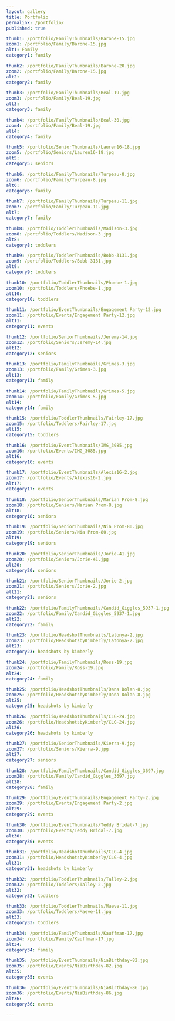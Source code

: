 ```yaml
---
layout: gallery
title: Portfolio
permalink: /portfolio/
published: true

thumb1: /portfolio/FamilyThumbnails/Barone-15.jpg
zoom1: /portfolio/Family/Barone-15.jpg
alt1: Family
category1: family

thumb2: /portfolio/FamilyThumbnails/Barone-20.jpg
zoom2: /portfolio/Family/Barone-15.jpg
alt2: 
category2: family

thumb3: /portfolio/FamilyThumbnails/Beal-19.jpg
zoom3: /portfolio/Family/Beal-19.jpg
alt3: 
category3: family

thumb4: /portfolio/FamilyThumbnails/Beal-30.jpg
zoom4: /portfolio/Family/Beal-19.jpg
alt4: 
category4: family

thumb5: /portfolio/SeniorThumbnails/Lauren16-18.jpg
zoom5: /portfolio/Seniors/Lauren16-18.jpg
alt5: 
category5: seniors

thumb6: /portfolio/FamilyThumbnails/Turpeau-8.jpg
zoom6: /portfolio/Family/Turpeau-8.jpg
alt6: 
category6: family

thumb7: /portfolio/FamilyThumbnails/Turpeau-11.jpg
zoom7: /portfolio/Family/Turpeau-11.jpg
alt7: 
category7: family

thumb8: /portfolio/ToddlerThumbnails/Madison-3.jpg
zoom8: /portfolio/Toddlers/Madison-3.jpg
alt8: 
category8: toddlers

thumb9: /portfolio/ToddlerThumbnails/Bobb-3131.jpg
zoom9: /portfolio/Toddlers/Bobb-3131.jpg
alt9: 
category9: toddlers

thumb10: /portfolio/ToddlerThumbnails/Phoebe-1.jpg
zoom10: /portfolio/Toddlers/Phoebe-1.jpg
alt10: 
category10: toddlers

thumb11: /portfolio/EventThumbnails/Engagement Party-12.jpg
zoom11: /portfolio/Events/Engagement Party-12.jpg
alt11: 
category11: events

thumb12: /portfolio/SeniorThumbnails/Jeremy-14.jpg
zoom12: /portfolio/Seniors/Jeremy-14.jpg
alt12: 
category12: seniors

thumb13: /portfolio/FamilyThumbnails/Grimes-3.jpg
zoom13: /portfolio/Family/Grimes-3.jpg
alt13: 
category13: family

thumb14: /portfolio/FamilyThumbnails/Grimes-5.jpg
zoom14: /portfolio/Family/Grimes-5.jpg
alt14: 
category14: family

thumb15: /portfolio/ToddlerThumbnails/Fairley-17.jpg
zoom15: /portfolio/Toddlers/Fairley-17.jpg
alt15: 
category15: toddlers

thumb16: /portfolio/EventThumbnails/IMG_3085.jpg
zoom16: /portfolio/Events/IMG_3085.jpg
alt16: 
category16: events

thumb17: /portfolio/EventThumbnails/Alexis16-2.jpg
zoom17: /portfolio/Events/Alexis16-2.jpg
alt17: 
category17: events

thumb18: /portfolio/SeniorThumbnails/Marian Prom-8.jpg
zoom18: /portfolio/Seniors/Marian Prom-8.jpg
alt18: 
category18: seniors

thumb19: /portfolio/SeniorThumbnails/Nia Prom-80.jpg
zoom19: /portfolio/Seniors/Nia Prom-80.jpg
alt19: 
category19: seniors

thumb20: /portfolio/SeniorThumbnails/Jorie-41.jpg
zoom20: /portfolio/Seniors/Jorie-41.jpg
alt20: 
category20: seniors

thumb21: /portfolio/SeniorThumbnails/Jorie-2.jpg
zoom21: /portfolio/Seniors/Jorie-2.jpg
alt21: 
category21: seniors

thumb22: /portfolio/FamilyThumbnails/Candid_Giggles_5937-1.jpg
zoom22: /portfolio/Family/Candid_Giggles_5937-1.jpg
alt22: 
category22: family

thumb23: /portfolio/HeadshotThumbnails/Latonya-2.jpg
zoom23: /portfolio/HeadshotsbyKimberly/Latonya-2.jpg
alt23: 
category23: headshots by kimberly

thumb24: /portfolio/FamilyThumbnails/Ross-19.jpg
zoom24: /portfolio/Family/Ross-19.jpg
alt24: 
category24: family

thumb25: /portfolio/HeadshotThumbnails/Dana Dolan-8.jpg
zoom25: /portfolio/HeadshotsbyKimberly/Dana Dolan-8.jpg
alt25: 
category25: headshots by kimberly

thumb26: /portfolio/HeadshotThumbnails/CLG-24.jpg
zoom26: /portfolio/HeadshotsbyKimberly/CLG-24.jpg
alt26: 
category26: headshots by kimberly

thumb27: /portfolio/SeniorThumbnails/Kierra-9.jpg
zoom27: /portfolio/Seniors/Kierra-9.jpg
alt27: 
category27: seniors

thumb28: /portfolio/FamilyThumbnails/Candid_Giggles_3697.jpg
zoom28: /portfolio/Family/Candid_Giggles_3697.jpg
alt28: 
category28: family

thumb29: /portfolio/EventThumbnails/Engagement Party-2.jpg
zoom29: /portfolio/Events/Engagement Party-2.jpg
alt29: 
category29: events

thumb30: /portfolio/EventThumbnails/Teddy Bridal-7.jpg
zoom30: /portfolio/Events/Teddy Bridal-7.jpg
alt30: 
category30: events

thumb31: /portfolio/HeadshotThumbnails/CLG-4.jpg
zoom31: /portfolio/HeadshotsbyKimberly/CLG-4.jpg
alt31: 
category31: headshots by kimberly

thumb32: /portfolio/ToddlerThumbnails/Talley-2.jpg
zoom32: /portfolio/Toddlers/Talley-2.jpg
alt32: 
category32: toddlers

thumb33: /portfolio/ToddlerThumbnails/Maeve-11.jpg
zoom33: /portfolio/Toddlers/Maeve-11.jpg
alt33: 
category33: toddlers

thumb34: /portfolio/FamilyThumbnails/Kauffman-17.jpg
zoom34: /portfolio/Family/Kauffman-17.jpg
alt34: 
category34: family

thumb35: /portfolio/EventThumbnails/NiaBirthday-82.jpg
zoom35: /portfolio/Events/NiaBirthday-82.jpg
alt35: 
category35: events

thumb36: /portfolio/EventThumbnails/NiaBirthday-86.jpg
zoom36: /portfolio/Events/NiaBirthday-86.jpg
alt36: 
category36: events

---
```

